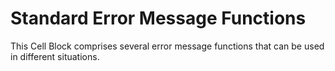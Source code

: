 # Standard Error Message Functions

This Cell Block comprises several error message functions that can be used in different situations.
